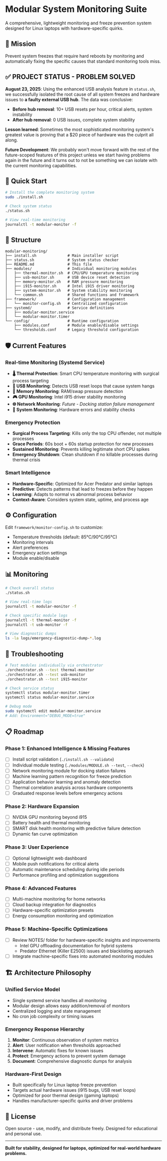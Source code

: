 # Modular System Monitoring Suite

A comprehensive, lightweight monitoring and freeze prevention system designed for Linux laptops with hardware-specific quirks.

## 🎯 **Mission**

Prevent system freezes that require hard reboots by monitoring and automatically fixing the specific causes that standard monitoring tools miss.

## ✅ **PROJECT STATUS - PROBLEM SOLVED**

**August 23, 2025**: Using the enhanced USB analysis feature in `status.sh`, we successfully isolated the root cause of all system freezes and hardware issues to **a faulty external USB hub**. The data was conclusive:

- **Before hub removal**: 10+ USB resets per hour, critical alerts, system instability
- **After hub removal**: 0 USB issues, complete system stability

**Lesson learned**: Sometimes the most sophisticated monitoring system's greatest value is proving that a $20 piece of hardware was the culprit all along.

**Future Development**: We probably won't move forward with the rest of the future-scoped features of this project unless we start having problems again in the future and it turns out to not be something we can isolate with the current monitoring capabilities.

## 🚀 **Quick Start**

```bash
# Install the complete monitoring system
sudo ./install.sh

# Check system status
./status.sh

# View real-time monitoring
journalctl -t modular-monitor -f
```

## 📁 **Structure**

```
modular-monitoring/
├── install.sh              # Main installer script
├── status.sh               # System status checker  
├── README.md               # This file
├── modules/                # Individual monitoring modules
│   ├── thermal-monitor.sh  # CPU/GPU temperature monitoring
│   ├── usb-monitor.sh      # USB device reset detection
│   ├── memory-monitor.sh   # RAM pressure monitoring
│   ├── i915-monitor.sh     # Intel i915 driver monitoring
│   ├── system-monitor.sh   # System stability monitoring
│   └── common.sh           # Shared functions and framework
├── framework/              # Configuration management
│   └── monitor-config.sh   # Centralized configuration
├── systemd/                # Service definitions
│   ├── modular-monitor.service
│   └── modular-monitor.timer
└── config/                 # Runtime configuration
    ├── modules.conf        # Module enable/disable settings
    └── thresholds.conf     # Legacy threshold configuration
```

## 🛡️ **Current Features**

### **Real-time Monitoring (Systemd Service)**
- **🌡️ Thermal Protection**: Smart CPU temperature monitoring with surgical process targeting
- **🔌 USB Monitoring**: Detects USB reset loops that cause system hangs  
- **🧠 Memory Monitoring**: RAM/swap pressure detection
- **🎮 GPU Monitoring**: Intel i915 driver stability monitoring
- **🌐 Network Monitoring**: *Future - Docking station failure management*
- **🔧 System Monitoring**: Hardware errors and stability checks

### **Emergency Protection**
- **Surgical Process Targeting**: Kills only the top CPU offender, not multiple processes
- **Grace Periods**: 60s boot + 60s startup protection for new processes  
- **Sustained Monitoring**: Prevents killing legitimate short CPU spikes
- **Emergency Shutdown**: Clean shutdown if no killable processes during thermal crisis

### **Smart Intelligence**
- **Hardware-Specific**: Optimized for Acer Predator and similar laptops
- **Predictive**: Detects patterns that lead to freezes before they happen
- **Learning**: Adapts to normal vs abnormal process behavior
- **Context-Aware**: Considers system state, uptime, and process age

## ⚙️ **Configuration**

Edit `framework/monitor-config.sh` to customize:
- Temperature thresholds (default: 85°C/90°C/95°C)
- Monitoring intervals  
- Alert preferences
- Emergency action settings
- Module enable/disable

## 📊 **Monitoring**

```bash
# Check overall status
./status.sh

# View real-time logs
journalctl -t modular-monitor -f

# Check specific module logs
journalctl -t thermal-monitor -f
journalctl -t usb-monitor -f

# View diagnostic dumps
ls -la logs/emergency-diagnostic-dump-*.log
```

## 🔧 **Troubleshooting**

```bash
# Test modules individually via orchestrator
./orchestrator.sh --test thermal-monitor
./orchestrator.sh --test usb-monitor
./orchestrator.sh --test i915-monitor

# Check service status
systemctl status modular-monitor.timer
systemctl status modular-monitor.service

# Debug mode
sudo systemctl edit modular-monitor.service
# Add: Environment="DEBUG_MODE=true"
```

## 📋 **Roadmap**

### **Phase 1: Enhanced Intelligence & Missing Features**
- [ ] Install script validation (`./install.sh --validate`)
- [ ] Individual module testing (`./modules/MODULE.sh --test`, `--check`)
- [ ] Network monitoring module for docking station failures
- [ ] Machine learning pattern recognition for freeze prediction
- [ ] Application behavior learning and anomaly detection  
- [ ] Thermal correlation analysis across hardware components
- [ ] Graduated response levels before emergency actions

### **Phase 2: Hardware Expansion**  
- [ ] NVIDIA GPU monitoring beyond i915
- [ ] Battery health and thermal monitoring
- [ ] SMART disk health monitoring with predictive failure detection
- [ ] Dynamic fan curve optimization

### **Phase 3: User Experience**
- [ ] Optional lightweight web dashboard
- [ ] Mobile push notifications for critical alerts
- [ ] Automatic maintenance scheduling during idle periods
- [ ] Performance profiling and optimization suggestions

### **Phase 4: Advanced Features**
- [ ] Multi-machine monitoring for home networks
- [ ] Cloud backup integration for diagnostics
- [ ] Hardware-specific optimization presets
- [ ] Energy consumption monitoring and optimization

### **Phase 5: Machine-Specific Optimizations**
- [ ] Review NOTES/ folder for hardware-specific insights and improvements
  - Intel GPU offloading documentation for hybrid systems
  - Predator Ethernet (Killer E2500) issues and blacklisting approach
- [ ] Integrate machine-specific fixes into automated monitoring modules

## 🏗️ **Architecture Philosophy**

### **Unified Service Model**
- Single systemd service handles all monitoring
- Modular design allows easy addition/removal of monitors
- Centralized logging and state management
- No cron job complexity or timing issues

### **Emergency Response Hierarchy**
1. **Monitor**: Continuous observation of system metrics
2. **Alert**: User notification when thresholds approached  
3. **Intervene**: Automatic fixes for known issues
4. **Protect**: Emergency actions to prevent system damage
5. **Document**: Comprehensive diagnostic dumps for analysis

### **Hardware-First Design**
- Built specifically for Linux laptop freeze prevention
- Targets actual hardware issues (i915 bugs, USB reset loops)
- Optimized for poor thermal design (gaming laptops)
- Handles manufacturer-specific quirks and driver problems

## 📜 **License**

Open source - use, modify, and distribute freely. Designed for educational and personal use.

---

**Built for stability, designed for laptops, optimized for real-world hardware problems.**